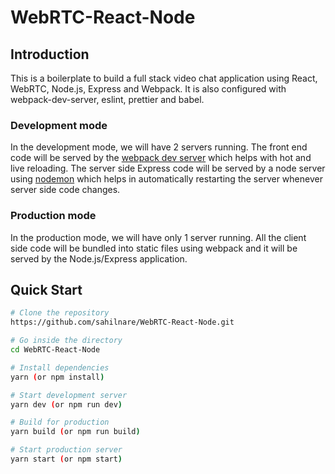 # WebRTC-React-Node

## Introduction
This is a boilerplate to build a full stack video chat application using React, WebRTC, Node.js, Express and Webpack. It is also configured with webpack-dev-server, eslint, prettier and babel.

### Development mode

In the development mode, we will have 2 servers running. The front end code will be served by the [webpack dev server](https://webpack.js.org/configuration/dev-server/) which helps with hot and live reloading. The server side Express code will be served by a node server using [nodemon](https://nodemon.io/) which helps in automatically restarting the server whenever server side code changes.

### Production mode

In the production mode, we will have only 1 server running. All the client side code will be bundled into static files using webpack and it will be served by the Node.js/Express application.

## Quick Start

```bash
# Clone the repository
https://github.com/sahilnare/WebRTC-React-Node.git

# Go inside the directory
cd WebRTC-React-Node

# Install dependencies
yarn (or npm install)

# Start development server
yarn dev (or npm run dev)

# Build for production
yarn build (or npm run build)

# Start production server
yarn start (or npm start)
```
